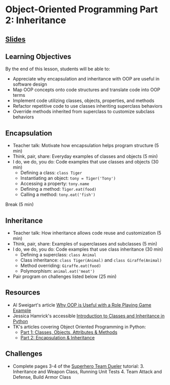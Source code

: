 # Object-Oriented Programming Part 2: Inheritance

## [Slides](https://docs.google.com/presentation/d/19HYyz1AGeSLnHCxKNOOT7YEiKMbBLFf0QChq1-8TiVI/edit?usp=sharing)

## Learning Objectives
By the end of this lesson, students will be able to:
- Appreciate why encapsulation and inheritance with OOP are useful in software design
- Map OOP concepts onto code structures and translate code into OOP terms
- Implement code utilizing classes, objects, properties, and methods
- Refactor repetitive code to use classes inheriting superclass behaviors
- Override methods inherited from superclass to customize subclass behaviors

## Encapsulation
- Teacher talk: Motivate how encapsulation helps program structure (5 min)
- Think, pair, share: Everyday examples of classes and objects (5 min)
- I do, we do, you do: Code examples that use classes and objects (30 min)
  - Defining a class: `class Tiger`
  - Instantiating an object: `tony = Tiger('Tony')`
  - Accessing a property: `tony.name`
  - Defining a method: `Tiger.eat(food)`
  - Calling a method: `tony.eat('fish')`

Break (5 min)

## Inheritance
- Teacher talk: How inheritance allows code reuse and customization (5 min)
- Think, pair, share: Examples of superclasses and subclasses (5 min)
- I do, we do, you do: Code examples that use class inheritance (30 min)
  - Defining a superclass: `class Animal`
  - Class inheritance: `class Tiger(Animal)` and `class Giraffe(Animal)`
  - Method overriding: `Giraffe.eat(food)`
  - Polymorphism: `animal.eat('meat')`
- Pair program on challenges listed below (25 min)

## Resources
- Al Sweigart's article [Why OOP is Useful with a Role Playing Game Example][OOP RPG]
- Jessica Hamrick's accessible [Introduction to Classes and Inheritance in Python]
- TK's articles covering Object Oriented Programming in Python:
  - [Part 1: Classes, Objects, Attributes & Methods][OOP Python 1]
  - [Part 2: Encapsulation & Inheritance][OOP Python 2]

[OOP RPG]: https://inventwithpython.com/blog/2014/12/02/why-is-object-oriented-programming-useful-with-a-role-playing-game-example/
[Introduction to Classes and Inheritance in Python]: http://www.jesshamrick.com/2011/05/18/an-introduction-to-classes-and-inheritance-in-python/
[OOP Python 1]: https://medium.com/the-renaissance-developer/python-101-object-oriented-programming-part-1-7d5d06833f26
[OOP Python 2]: https://medium.com/the-renaissance-developer/python-101-object-oriented-programming-part-2-8e0db3ddd531

## Challenges
- Complete pages 3-4 of the [Superhero Team Dueler] tutorial:
  3. Inheritance and Weapon Class, Running Unit Tests
  4. Team Attack and Defense, Build Armor Class

[Superhero Team Dueler]: https://make.sc/superhero-team-dueler
